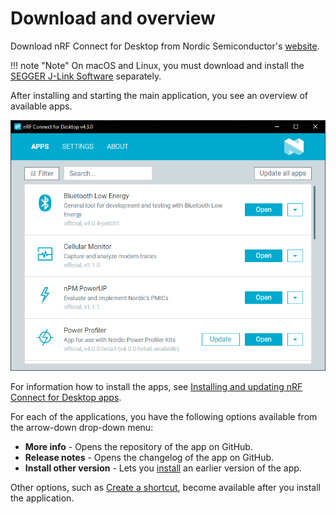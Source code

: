 # Download and overview

Download nRF Connect for Desktop from Nordic Semiconductor's [website](https://www.nordicsemi.com/Software-and-Tools/Development-Tools/nRF-Connect-for-desktop).

!!! note "Note"
      On macOS and Linux, you must download and install the [SEGGER J-Link Software](https://www.segger.com/downloads/jlink/#J-LinkSoftwareAndDocumentationPack) separately.

After installing and starting the main application, you see an overview of available apps.

![nRF Connect for Desktop with some apps installed](./screenshots/cfd_overview.png "nRF Connect for Desktop with some apps installed")

For information how to install the apps, see [Installing and updating nRF Connect for Desktop apps](installing_apps.md).

For each of the applications, you have the following options available from the arrow-down drop-down menu:

- **More info** - Opens the repository of the app on GitHub.
- **Release notes** - Opens the changelog of the app on GitHub.
- **Install other version** - Lets you [install](installing_apps.md) an earlier version of the app.

Other options, such as [Create a shortcut](./installing_apps.md#creating-shortcut-to-the-app), become available after you install the application.

